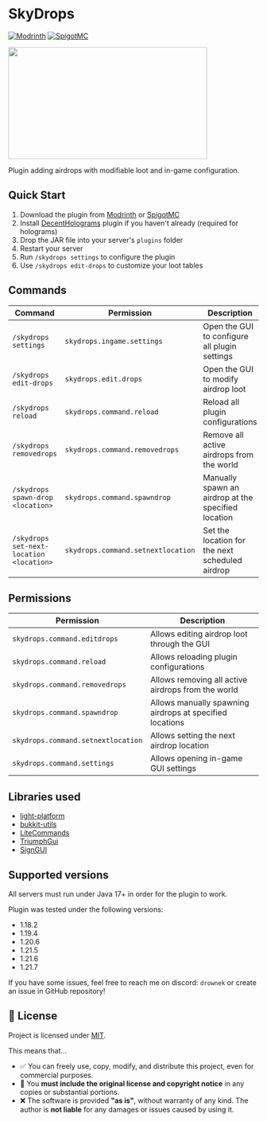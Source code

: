 # SkyDrops
[![Modrinth](https://img.shields.io/badge/Available_on-Modrinth-light_green)]() [![SpigotMC](https://img.shields.io/badge/Available_on-SpigotMC-orange)]()

<img src="https://i.imgur.com/UF84Y7r.gif" width="400" height="225"/>

Plugin adding airdrops with modifiable loot and in-game configuration.

## Quick Start

1. Download the plugin from [Modrinth]() or [SpigotMC]()
2. Install [DecentHolograms](https://www.spigotmc.org/resources/decentholograms-1-8-1-21-8-papi-support-no-dependencies.96927/) plugin if you haven't already (required for holograms)
3. Drop the JAR file into your server's `plugins` folder
4. Restart your server
5. Run `/skydrops settings` to configure the plugin
6. Use `/skydrops edit-drops` to customize your loot tables

## Commands

| Command                                  | Permission                         | Description                                                  |
|------------------------------------------|------------------------------------|--------------------------------------------------------------|
| `/skydrops settings`                     | `skydrops.ingame.settings`         | Open the GUI to configure all plugin settings                |
| `/skydrops edit-drops`                   | `skydrops.edit.drops`              | Open the GUI to modify airdrop loot                          |
| `/skydrops reload`                       | `skydrops.command.reload`          | Reload all plugin configurations                             |
| `/skydrops removedrops`                  | `skydrops.command.removedrops`     | Remove all active airdrops from the world                    |
| `/skydrops spawn-drop <location>`        | `skydrops.command.spawndrop`       | Manually spawn an airdrop at the specified location          |
| `/skydrops set-next-location <location>` | `skydrops.command.setnextlocation` | Set the location for the next scheduled airdrop              |

## Permissions

| Permission                         | Description                                              |
|------------------------------------|----------------------------------------------------------|
| `skydrops.command.editdrops`       | Allows editing airdrop loot through the GUI              |                                                          |
| `skydrops.command.reload`          | Allows reloading plugin configurations                   |
| `skydrops.command.removedrops`     | Allows removing all active airdrops from the world       |
| `skydrops.command.spawndrop`       | Allows manually spawning airdrops at specified locations |
| `skydrops.command.setnextlocation` | Allows setting the next airdrop location                 |
| `skydrops.command.settings`        | Allows opening in-game GUI settings                      |

## Libraries used

- [light-platform](https://github.com/Drownek/light-platform)
- [bukkit-utils](https://github.com/Drownek/bukkit-utils)
- [LiteCommands](https://github.com/Rollczi/LiteCommands)
- [TriumphGui](https://github.com/TriumphTeam/triumph-gui)
- [SignGUI](https://github.com/Rapha149/SignGUI)

## Supported versions
All servers must run under Java 17+ in order for the plugin to work.

Plugin was tested under the following versions:
- 1.18.2
- 1.19.4
- 1.20.6
- 1.21.5
- 1.21.6
- 1.21.7

If you have some issues, feel free to reach me on discord: `drownek` or create an issue in GitHub repository!

## 📜 License

Project is licensed under [MIT](https://choosealicense.com/licenses/mit/).

This means that...

- ✅ You can freely use, copy, modify, and distribute this project, even for commercial purposes.
- 🧾 You **must include the original license and copyright notice** in any copies or substantial portions.
- ❌ The software is provided **"as is"**, without warranty of any kind. The author is **not liable** for any damages or issues caused by using it.
